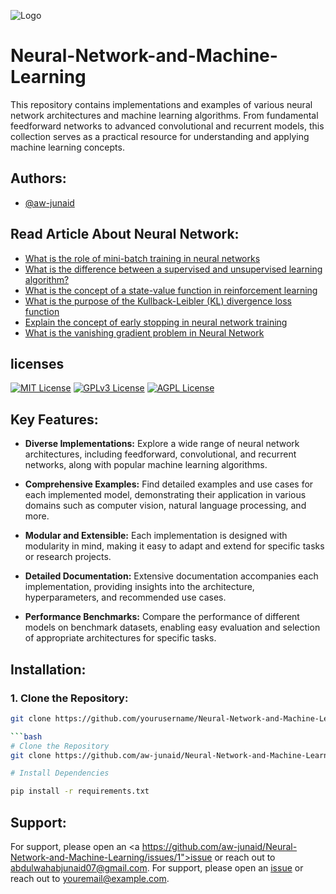 
![Logo](https://www.ibm.com/content/dam/connectedassets-adobe-cms/worldwide-content/cdp/cf/ul/g/3a/b8/ICLH_Diagram_Batch_01_03-DeepNeuralNetwork.png)


# Neural-Network-and-Machine-Learning


This repository contains implementations and examples of various neural network architectures and machine learning algorithms. From fundamental feedforward networks to advanced convolutional and recurrent models, this collection serves as a practical resource for understanding and applying machine learning concepts.

## Authors:

- [@aw-junaid](https://github.com/aw-junaid/)


## Read Article About Neural Network:

 - [What is the role of mini-batch training in neural networks](https://awjunaid.com/artificial-intelligence/what-is-the-role-of-mini-batch-training-in-neural-networks)
 - [What is the difference between a supervised and unsupervised learning algorithm?](https://awjunaid.com/artificial-intelligence/what-is-the-difference-between-a-supervised-and-unsupervised-learning-algorithm/)
 - [What is the concept of a state-value function in reinforcement learning](https://awjunaid.com/artificial-intelligence/what-is-the-concept-of-a-state-value-function-in-reinforcement-learning/)
  - [What is the purpose of the Kullback-Leibler (KL) divergence loss function](https://awjunaid.com/artificial-intelligence/what-is-the-purpose-of-the-kullback-leibler-kl-divergence-loss-function/)
   - [Explain the concept of early stopping in neural network training](https://awjunaid.com/artificial-intelligence/explain-the-concept-of-early-stopping-in-neural-network-training/)
- [What is the vanishing gradient problem in Neural Network](https://awjunaid.com/artificial-intelligence/what-is-the-vanishing-gradient-problem-in-neural-network/)



## licenses


[![MIT License](https://img.shields.io/badge/License-MIT-green.svg)](https://choosealicense.com/licenses/mit/)
[![GPLv3 License](https://img.shields.io/badge/License-GPL%20v3-yellow.svg)](https://opensource.org/licenses/)
[![AGPL License](https://img.shields.io/badge/license-AGPL-blue.svg)](http://www.gnu.org/licenses/agpl-3.0)



## Key Features:

- <b>Diverse Implementations:</b> Explore a wide range of neural network architectures, including feedforward, convolutional, and recurrent networks, along with popular machine learning algorithms.

- <b>Comprehensive Examples:</b> Find detailed examples and use cases for each implemented model, demonstrating their application in various domains such as computer vision, natural language processing, and more.

- <b>Modular and Extensible:</b> Each implementation is designed with modularity in mind, making it easy to adapt and extend for specific tasks or research projects.

- <b>Detailed Documentation:</b> Extensive documentation accompanies each implementation, providing insights into the architecture, hyperparameters, and recommended use cases.

- <b>Performance Benchmarks:</b> Compare the performance of different models on benchmark datasets, enabling easy evaluation and selection of appropriate architectures for specific tasks.

## Installation:

### 1. Clone the Repository:

```bash
git clone https://github.com/yourusername/Neural-Network-and-Machine-Learning.git

```bash
# Clone the Repository
git clone https://github.com/aw-junaid/Neural-Network-and-Machine-Learning.git

# Install Dependencies

pip install -r requirements.txt
```

## Support:

For support, please open an <a https://github.com/aw-junaid/Neural-Network-and-Machine-Learning/issues/1">issue</a> or reach out to <a href="mailto:abdulwahabjunaid07@gmail.com">abdulwahabjunaid07@gmail.com</a>.
For support, please open an <a href="https://github.com/yourusername/Neural-Network-and-Machine-Learning/issues">issue</a> or reach out to <a href="mailto:youremail@example.com">youremail@example.com</a>.

